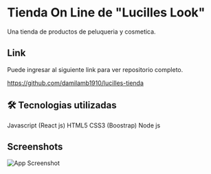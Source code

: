 
# Tienda On Line de "Lucilles Look"

Una tienda de productos de peluqueria y cosmetica.


## Link

Puede ingresar al siguiente link para ver repositorio completo.

https://github.com/damilamb1910/lucilles-tienda
## 🛠 Tecnologias utilizadas
Javascript (React js)
HTML5 
CSS3 (Boostrap)
Node js

## Screenshots

![App Screenshot](https://github.com/damilamb1910/lucilles-tienda/tree/main/public/images/screenshot.JPEG)


